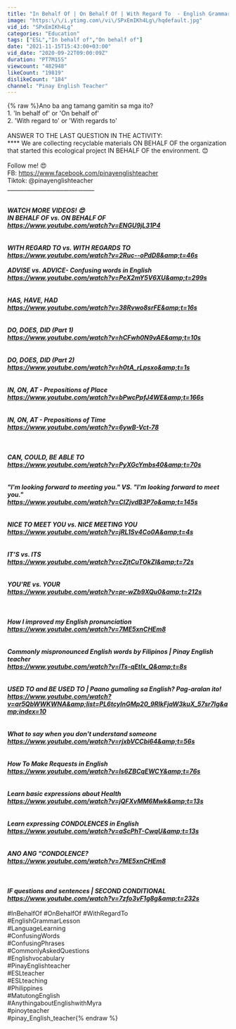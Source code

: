 ```yaml
---
title: "In Behalf Of | On Behalf Of | With Regard To  - English Grammar Lesson (Taglish)"
image: "https:\/\/i.ytimg.com\/vi\/SPxEmIKh4Lg\/hqdefault.jpg"
vid_id: "SPxEmIKh4Lg"
categories: "Education"
tags: ["ESL","In behalf of","On behalf of"]
date: "2021-11-15T15:43:00+03:00"
vid_date: "2020-09-22T09:00:09Z"
duration: "PT7M15S"
viewcount: "482948"
likeCount: "19819"
dislikeCount: "184"
channel: "Pinay English Teacher"
---
```

{% raw %}Ano ba ang tamang gamitin sa mga ito?<br />1. 'In behalf of' or 'On behalf of'<br />2. 'With regard to' or 'With regards to'<br /><br />ANSWER TO THE LAST QUESTION IN THE ACTIVITY:<br />**** We are collecting recyclable materials ON BEHALF OF the organization that started this ecological project IN BEHALF OF the environment. 😊<br /><br />Follow me! 😍<br />FB: <a rel="nofollow" target="blank" href="https://www.facebook.com/pinayenglishteacher">https://www.facebook.com/pinayenglishteacher</a><br />Tiktok: @pinayenglishteacher<br />____________________________________<br /><br /><br />WATCH MORE VIDEOS! 😍<br />IN BEHALF OF vs. ON BEHALF OF<br /><a rel="nofollow" target="blank" href="https://www.youtube.com/watch?v=ENGU9jL31P4">https://www.youtube.com/watch?v=ENGU9jL31P4</a><br /><br /><br />WITH REGARD TO vs. WITH REGARDS TO<br /><a rel="nofollow" target="blank" href="https://www.youtube.com/watch?v=2Ruc--oPdD8&amp;t=46s">https://www.youtube.com/watch?v=2Ruc--oPdD8&amp;t=46s</a><br /><br />ADVISE vs. ADVICE- Confusing words in English<br /><a rel="nofollow" target="blank" href="https://www.youtube.com/watch?v=PeX2mY5V6XU&amp;t=299s">https://www.youtube.com/watch?v=PeX2mY5V6XU&amp;t=299s</a><br /><br /><br />HAS, HAVE, HAD <br /><a rel="nofollow" target="blank" href="https://www.youtube.com/watch?v=38Rvwo8srFE&amp;t=16s">https://www.youtube.com/watch?v=38Rvwo8srFE&amp;t=16s</a><br /><br /><br />DO, DOES, DID (Part 1)<br /><a rel="nofollow" target="blank" href="https://www.youtube.com/watch?v=hCFwh0N9vAE&amp;t=10s">https://www.youtube.com/watch?v=hCFwh0N9vAE&amp;t=10s</a><br /><br /><br />DO, DOES, DID (Part 2)<br /><a rel="nofollow" target="blank" href="https://www.youtube.com/watch?v=h0tA_rLpsxo&amp;t=1s">https://www.youtube.com/watch?v=h0tA_rLpsxo&amp;t=1s</a><br /><br /><br />IN, ON, AT - Prepositions of Place <br /><a rel="nofollow" target="blank" href="https://www.youtube.com/watch?v=bPwcPpfJ4WE&amp;t=166s">https://www.youtube.com/watch?v=bPwcPpfJ4WE&amp;t=166s</a><br /><br /><br />IN, ON, AT - Prepositions of Time <br /><a rel="nofollow" target="blank" href="https://www.youtube.com/watch?v=6ywB-Vct-78">https://www.youtube.com/watch?v=6ywB-Vct-78</a><br /><br /><br /><br />CAN, COULD, BE ABLE TO <br /><a rel="nofollow" target="blank" href="https://www.youtube.com/watch?v=PyXGcYmbs40&amp;t=70s">https://www.youtube.com/watch?v=PyXGcYmbs40&amp;t=70s</a><br /><br /><br />&quot;I'm looking forward to meeting you.&quot; VS. &quot;I'm looking forward to meet you.&quot;<br /><a rel="nofollow" target="blank" href="https://www.youtube.com/watch?v=CIZjvdB3P7o&amp;t=145s">https://www.youtube.com/watch?v=CIZjvdB3P7o&amp;t=145s</a><br /><br /><br />NICE TO MEET YOU vs. NICE MEETING YOU<br /><a rel="nofollow" target="blank" href="https://www.youtube.com/watch?v=jRL1Sv4Co0A&amp;t=4s">https://www.youtube.com/watch?v=jRL1Sv4Co0A&amp;t=4s</a><br /><br /><br />IT'S vs. ITS<br /><a rel="nofollow" target="blank" href="https://www.youtube.com/watch?v=cZjtCuTOkZI&amp;t=72s">https://www.youtube.com/watch?v=cZjtCuTOkZI&amp;t=72s</a><br /><br /><br />YOU'RE vs. YOUR<br /><a rel="nofollow" target="blank" href="https://www.youtube.com/watch?v=pr-wZb9XQu0&amp;t=212s">https://www.youtube.com/watch?v=pr-wZb9XQu0&amp;t=212s</a><br /><br /><br /><br />How I improved my English pronunciation<br /><a rel="nofollow" target="blank" href="https://www.youtube.com/watch?v=7ME5xnCHEm8">https://www.youtube.com/watch?v=7ME5xnCHEm8</a><br /><br /><br />Commonly mispronounced English words by Filipinos | Pinay English teacher<br /><a rel="nofollow" target="blank" href="https://www.youtube.com/watch?v=lTs-qEtIx_Q&amp;t=8s">https://www.youtube.com/watch?v=lTs-qEtIx_Q&amp;t=8s</a><br /><br /><br />USED TO and BE USED TO | Paano gumaling sa English? Pag-aralan ito!<br /><a rel="nofollow" target="blank" href="https://www.youtube.com/watch?v=ar5QbWWKWNA&amp;list=PL6tcyInGMp20_9RlkFjaW3kuX_57sr7lg&amp;index=10">https://www.youtube.com/watch?v=ar5QbWWKWNA&amp;list=PL6tcyInGMp20_9RlkFjaW3kuX_57sr7lg&amp;index=10</a><br /><br /><br />What to say when you don't understand someone <br /><a rel="nofollow" target="blank" href="https://www.youtube.com/watch?v=rjxbVCCbi64&amp;t=56s">https://www.youtube.com/watch?v=rjxbVCCbi64&amp;t=56s</a><br /><br /><br />How To Make Requests in English<br /><a rel="nofollow" target="blank" href="https://www.youtube.com/watch?v=Is6ZBCqEWCY&amp;t=76s">https://www.youtube.com/watch?v=Is6ZBCqEWCY&amp;t=76s</a><br /><br /><br />Learn basic expressions about Health <br /><a rel="nofollow" target="blank" href="https://www.youtube.com/watch?v=jQFXvMM6Mwk&amp;t=13s">https://www.youtube.com/watch?v=jQFXvMM6Mwk&amp;t=13s</a><br /><br /><br />Learn expressing CONDOLENCES in English <br /><a rel="nofollow" target="blank" href="https://www.youtube.com/watch?v=aScPhT-CwqU&amp;t=13s">https://www.youtube.com/watch?v=aScPhT-CwqU&amp;t=13s</a><br /><br /><br />ANO ANG &quot;CONDOLENCE?<br /><a rel="nofollow" target="blank" href="https://www.youtube.com/watch?v=7ME5xnCHEm8">https://www.youtube.com/watch?v=7ME5xnCHEm8</a><br /><br /><br /><br />IF questions and sentences | SECOND CONDITIONAL<br /><a rel="nofollow" target="blank" href="https://www.youtube.com/watch?v=7zfo3vF1g8g&amp;t=232s">https://www.youtube.com/watch?v=7zfo3vF1g8g&amp;t=232s</a><br />_____<br />#InBehalfOf #OnBehalfOf #WithRegardTo<br />#EnglishGrammarLesson<br />#LanguageLearning<br />#ConfusingWords<br />#ConfusingPhrases<br />#CommonlyAskedQuestions<br />#Englishvocabulary<br />#PinayEnglishteacher<br />#ESLteacher<br />#ESLteaching<br />#Philippines<br />#MatutongEnglish<br />#AnythingaboutEnglishwithMyra<br />#pinoyteacher<br />#pinay_English_teacher{% endraw %}
